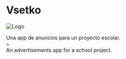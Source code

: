 # Vsetko

![Logo](https://github.com/ElCholoGamer/vsetko/raw/master/client/src/assets/img/logo.svg)

Una app de anuncios para un proyecto escolar.<br/>
~<br/>
An advertisements app for a school project.
